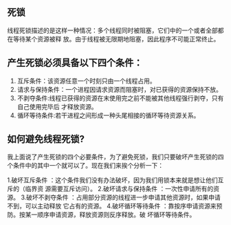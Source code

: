 ## 死锁

线程死锁描述的是这样⼀种情况：多个线程同时被阻塞，它们中的⼀个或者全部都在等待某个资源被释 放。由于线程被⽆限期地阻塞，因此程序不可能正常终⽌。 

## 产⽣死锁必须具备以下四个条件： 

1. 互斥条件：该资源任意⼀个时刻只由⼀个线程占⽤。 
2. 请求与保持条件：⼀个进程因请求资源⽽阻塞时，对已获得的资源保持不放。
3. 不剥夺条件:线程已获得的资源在末使⽤完之前不能被其他线程强⾏剥夺，只有⾃⼰使⽤完毕后 才释放资源。 
4. 循环等待条件:若⼲进程之间形成⼀种头尾相接的循环等待资源关系。 

## 如何避免线程死锁?

  我上⾯说了产⽣死锁的四个必要条件，为了避免死锁，我们只要破坏产⽣死锁的四个条件中的其中⼀个就可以了。现在我们来挨个分析⼀下：

1.破坏互斥条件 ：这个条件我们没有办法破坏，因为我们⽤锁本来就是想让他们互斥的（临界资
源需要互斥访问）。
2.破坏请求与保持条件 ：⼀次性申请所有的资源。
3.破坏不剥夺条件 ：占⽤部分资源的线程进⼀步申请其他资源时，如果申请不到，可以主动释放
  它占有的资源。
4.破坏循环等待条件 ：靠按序申请资源来预防。按某⼀顺序申请资源，释放资源则反序释放。破
  坏循环等待条件。